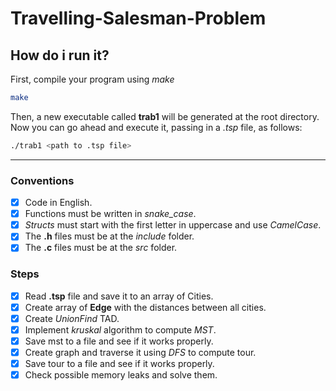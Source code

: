 # Travelling-Salesman-Problem

## How do i run it?
First, compile your program using *make*

```bash
make
```

Then, a new executable called **trab1** will be generated at the root directory. 
Now you can go ahead and execute it, passing in a *.tsp* file, as follows: 

```bash
./trab1 <path to .tsp file>
```

--- 

### Conventions
- [x] Code in English.
- [x] Functions must be written in *snake_case*.
- [x] _Structs_ must start with the first letter in uppercase and use _CamelCase_.
- [x] The **.h** files must be at the *include* folder.
- [x] The **.c** files must be at the _src_ folder.

### Steps
- [x] Read **.tsp** file and save it to an array of Cities.
- [x] Create array of **Edge** with the distances between all cities.
- [x] Create *UnionFind* TAD.
- [x] Implement _kruskal_ algorithm to compute *MST*.
- [x] Save mst to a file and see if it works properly.
- [x] Create graph and traverse it using _DFS_ to compute tour.
- [x] Save tour to a file and see if it works properly.
- [x] Check possible memory leaks and solve them.
